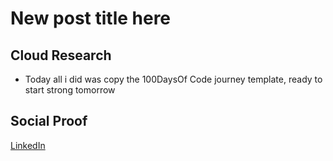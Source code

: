 <!-- This is a template you can use for quick progress days. It removes a lot of the steps we encourage you to share in the longer template 000-DAY-ARTICLE-LONG-TEMPLATE.MD-->

# New post title here

## Cloud Research

- Today all i did was copy the 100DaysOf Code journey template, ready to start strong tomorrow

## Social Proof


[LinkedIn](https://www.linkedin.com/posts/kuntumalla-mahesh-7674b8145_100daysofcloud-activity-6827921744179949569-kyzz)